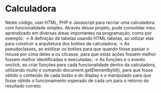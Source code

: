 # Calculadora
Neste código, usei HTML, PHP e Javascript para recriar uma calculadora com funcionalidade simples. Através desse projeto, pude consolidar meu aprendizado em diversas áreas importantes na programação, como por exemplo: 
 -> A definição de tabelas usando HTML tabelas, ao utilizar elas para construir a arquitetura dos botões da calculadora; 
 -> As pseudoclasses, ao estilizar os botões para que quando fosse passar o mouse por cima deles e os clicasse, para que estas ações fossem melhor fossem melhor identificadas e executadas; 
 -> As funções e o evento onclick, ao criar funções para cada funcionalidade dentro da calculadora, utilizando muito o comando document.getElementbyId(), para que fosse obtido o conteúdo de cada botão e do display e o manipulado para que fosse obtido o funcionamento esperado de cada um para o retorno do resultado correto.
